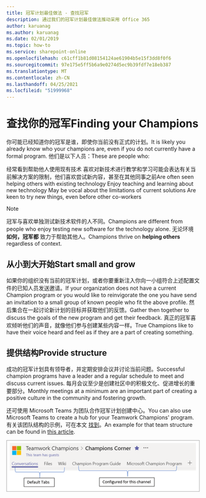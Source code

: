 ```yaml
---
title: 冠军计划最佳做法 - 查找冠军
description: 通过我们的冠军计划最佳做法推动采用 Office 365
author: karuanag
ms.author: karuanag
ms.date: 02/01/2019
ms.topic: how-to
ms.service: sharepoint-online
ms.openlocfilehash: c61cff1b81d08154124ae61904b5e15f3dd8f0f6
ms.sourcegitcommit: 97e175e5ff5b6a9e0274d5ec9b39fdf7e18eb387
ms.translationtype: MT
ms.contentlocale: zh-CN
ms.lasthandoff: 04/25/2021
ms.locfileid: "51999968"
---
```

# <a name="finding-your-champions"></a><span data-ttu-id="62499-103">查找你的冠军</span><span class="sxs-lookup"><span data-stu-id="62499-103">Finding your Champions</span></span> 

<span data-ttu-id="62499-104">你可能已经知道你的冠军是谁，即使你当前没有正式的计划。</span><span class="sxs-lookup"><span data-stu-id="62499-104">It is likely you already know who your champions are, even if you do not currently have a formal program.</span></span>  <span data-ttu-id="62499-105">他们是以下人员：</span><span class="sxs-lookup"><span data-stu-id="62499-105">These are people who:</span></span>

<span data-ttu-id="62499-106">经常看到帮助他人使用现有技术 喜欢对新技术进行教学和学习可能会表达有关当前解决方案的限制，他们喜欢尝试新内容，甚至在其他同事之前</span><span class="sxs-lookup"><span data-stu-id="62499-106">Are often seen helping others with existing technology Enjoy teaching and learning about new technology May be vocal about the limitations of current solutions Are keen to try new things, even before other co-workers</span></span>

> [!NOTE]
> <span data-ttu-id="62499-107">冠军与喜欢单独测试新技术软件的人不同。</span><span class="sxs-lookup"><span data-stu-id="62499-107">Champions are different from people who enjoy testing new software for the technology alone.</span></span> <span data-ttu-id="62499-108">无论环境 **如何，冠军都** 致力于帮助其他人。</span><span class="sxs-lookup"><span data-stu-id="62499-108">Champions thrive on **helping others** regardless of context.</span></span> 

## <a name="start-small-and-grow"></a><span data-ttu-id="62499-109">从小到大开始</span><span class="sxs-lookup"><span data-stu-id="62499-109">Start small and grow</span></span>

<span data-ttu-id="62499-110">如果你的组织没有当前的冠军计划，或者你要重新注入你向一小组符合上述配置文件的已知人员发送邀请。</span><span class="sxs-lookup"><span data-stu-id="62499-110">If your organization does not have a current Champion program or you would like to reinvigorate the one you have send an invitation to a small group of known people who fit the above profile.</span></span>  <span data-ttu-id="62499-111">然后集合在一起讨论新计划的目标并获取他们的反馈。</span><span class="sxs-lookup"><span data-stu-id="62499-111">Gather then together to discuss the goals of the new program and get their feedback.</span></span> <span data-ttu-id="62499-112">真正的冠军喜欢倾听他们的声音，就像他们参与创建某些内容一样。</span><span class="sxs-lookup"><span data-stu-id="62499-112">True Champions like to have their voice heard and feel as if they are a part of creating something.</span></span>  

## <a name="provide-structure"></a><span data-ttu-id="62499-113">提供结构</span><span class="sxs-lookup"><span data-stu-id="62499-113">Provide structure</span></span>

<span data-ttu-id="62499-114">成功的冠军计划具有领导者，并定期安排会议并讨论当前问题。</span><span class="sxs-lookup"><span data-stu-id="62499-114">Successful champion programs have a leader and a regular schedule to meet and discuss current issues.</span></span>  <span data-ttu-id="62499-115">每月会议至少是创建社区中的积极文化、促进增长的重要部分。</span><span class="sxs-lookup"><span data-stu-id="62499-115">Monthly meetings at a minimum are an important part of creating a positive culture in the community and fostering growth.</span></span>  

<span data-ttu-id="62499-116">还可使用 Microsoft Teams 为团队合作冠军计划创建中心。</span><span class="sxs-lookup"><span data-stu-id="62499-116">You can also use Microsoft Teams to create a hub for your Teamwork Champions' program.</span></span>  <span data-ttu-id="62499-117">有关该团队结构的示例，可在本文 [找到](/MicrosoftTeams/teams-adoption-your-first-teams)。</span><span class="sxs-lookup"><span data-stu-id="62499-117">An example for that team structure can be found in [this article](/MicrosoftTeams/teams-adoption-your-first-teams).</span></span>

![团队合作冠军团队选项卡](media/teams-adoption-tab-example.png)